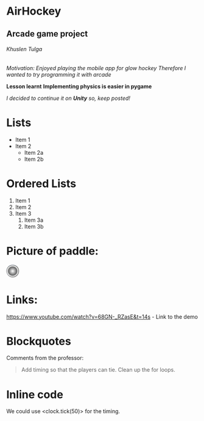 # AirHockey 
## Arcade game project 
###### Khuslen Tulga

*Motivation: Enjoyed playing the mobile app for glow hockey*
_Therefore I wanted to try programming it with arcade_

**Lesson learnt**
__Implementing physics is easier in pygame__

_I decided to continue it on **Unity** so, keep posted!_

# Lists

* Item 1
* Item 2
  * Item 2a
  * Item 2b

# Ordered Lists

1. Item 1
1. Item 2
1. Item 3
   1. Item 3a
   1. Item 3b

# Picture of paddle:

![Airhockey SS](disc.png)

# Links:

https://www.youtube.com/watch?v=68GN-_RZasE&t=14s - Link to the demo

# Blockquotes 

Comments from the professor:
> Add timing so that the players can tie.
> Clean up the for loops.

# Inline code

We could use <clock.tick(50)> for the timing.


